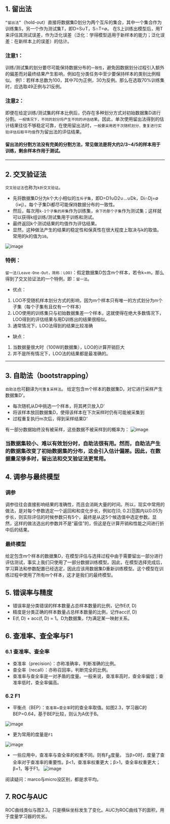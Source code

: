 ## 1. 留出法
```“留出法”```（hold-out）直接将数据集D划分为两个互斥的集合，其中一个集合作为训练集S，另一个作为测试集T，即D=S∪T，S∩T=∅。
在S上训练出模型后，用T来评估其测试误差，作为泛化误差（泛化：学得模型适用于新样本的能力；泛化误差：在新样本上的误差）的估计。

### 注意1：
训练/测试集的划分要尽可能保持数据分布的```一致性```，避免因数据划分过程引入额外的偏差而对最终结果产生影响，例如在分类任务中至少要保持样本的类别比例相似。
例1：若样本总数为100，其中70为正例，30为反例。那么在选取70%训练集时，应选取49正例与21反例。

### 注意2：
即便在给定训练/测试集的样本比例后，仍存在多种划分方式对初始数据集D进行分割。```一般情况下，不同的划分将产生不同的评估结果```。因此，单次使用留出法得到的估计结果往往不够稳定可靠，在使用留出法时，```一般要采用若干次随机划分、重复进行实验评估后取平均值```作为留出法的评估结果。

#### 留出法的分割方法没有完美的分割方法，常见做法是将大约2/3~4/5的样本用于训练，剩余样本作用于测试。

---

## 2. 交叉验证法
```交叉验证法```也称为```k折交叉验证```。
- 先将数据集D分为k个大小相似的```互斥子集```，即D=D1∪D2∪...∪Dk，Di∩Dj=∅（i≠j）。每个子集Di都尽可能保持数据分布的一致性。
- 然后，每次用```k-1个子集的并集```作为训练集，```余下的那个子集```作为测试集；这样就可以获得k组训练/测试集用于训练和测试。
- 最终返回k个测试结果的均值作为评估结果。
- 显然，这种做法产生的结果的稳定性和保真性在很大程度上取决与k的取值。常用的k的值为```10```。

![image](./images/10折交叉验证示意图.png)


### 特例：
```留一法(Leave-One-Out，简称：LOO)```：假定数据集D包含m个样本，若令k=m，那么得到了交叉验证法的一个特例，即：```留一法```。

- 优点：
1. LOO不受随机样本划分方式的影响，因为m个样本只有唯一的方式划分为m个子集（每个子集有且仅有一个样本）
2. LOO使用的训练集只与初始数据集差一个样本，这就使得在绝大多数情况下，LOO得到的评估结果与用D训练出的结果很相似。
3. 通常情况下，LOO法得到的结果比较准确
- 缺点：
1. 当数据量很大时（100W的数据集），LOO的计算开销巨大
2. 并不是所有情况下，LOO法的结果都是最准确的。

---

## 3. 自助法（bootstrapping）
```自助法```也可翻译为```可重复采样法```。
给定包含m个样本的数据集D，对它进行采样产生数据集D'。

- 每次随机从D中挑选一个样本，将其拷贝放入D'
- 将该样本放回数据集D，使得该样本在下次采样时仍有可能被采集到
- 过程重复执行m次后，得到采样结果D'

有一部分数据始终没有被采样，这些数据不被采样到的概率为：
![image](./images/自助法不被采样的概率公式.png)

### 当数据集较小、难以有效划分时，自助法很有用。然而，自助法产生的数据集改变了初始数据集的分布，这会引入估计偏差。因此，在数据量足够多时，留出法和交叉验证法更常用。

## 4. 调参与最终模型
### 调参
 调参往往会直接影响结果的准确性，而且会消耗大量的时间。所以，现实中常用的做法，是对每个参数选定一个返回和和变化步长，例如在[0, 0.2]范围内以0.05为步长，则实际评估的时候参数只有5个，最终是从这5个候选值中选定参数。显然，这样的做法选出的参数并不是“最佳”的，但这是在计算开销和性能之间进行折中后的结果。    

### 最终模型
给定包含m个样本的数据集D，在模型评估与选择过程中由于需要留出一部分进行评估测试，事实上我们只使用了一部分数据训练模型。因此，在模型选择完成后，学习算法和参数配置已经选定，因此应该用数据集D重新训练模型。这个模型在训练过程中使用了所有m个样本，这才是我们的最终模型。

## 5. 错误率与精度
- 错误率是分类错误的样本数量占总样本数量的比例，记作E(f, D)
- 精度是分类正确的样本数量占总样本数量的比例，记作acc(f, D)
- E(f, D) + acc(f, D) = 1。D为数据集，f为满足某一映射关系。

## 6. 查准率、查全率与F1
### 6.1 查准率、查全率
- 查准率（precision）：亦称准确率，判断准确的比例。
- 查全率（recall）：亦称召回率，判断完全的比例。
- 查准率与查全率是一对矛盾的度量。一般来说，查准率高时，查全率偏低；查准率低时，查全率偏高。

### 6.2 F1
- 平衡点（BEP）：`查准率=查全率`时的查全率取值。如图2.3，学习器C的BEP=0.64，基于BEP比较，则认为A优于B。<br>

![image](./images/图2.3平衡点示意图.png)

- 更为常用的度量是`F1`

![image](./images/F1度量公式.png)

- 一些应用中，查准率与查全率的权重不同。则有F<sub>β</sub>度量。
当β>0时，度量了查全率对于查准率的重要性。β<1，查准率权重更大；β>1，查全率权重更大；β=1，等于F1。
![image](./images/FB度量公式.png)

阅读疑问：marco与micro没区别，都是求平均。

## 7. ROC与AUC
ROC曲线类似与图2.3，只是横纵坐标发生了变化。AUC为ROC曲线下的面积，用于度量学习器的优劣。

## 